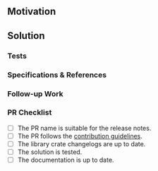 <!--
- Use this template to quickly write the PR description.
- Skip or delete items that don't fit.
-->

## Motivation

<!--
- Describe the goals of the PR.
- If it closes any issues, enumerate them here.
-->

## Solution

<!-- Describe the changes in the PR. -->

### Tests

<!--
- Describe how you tested the solution:
  - Describe any manual or automated tests.
  - If you could not test the solution, explain why.
-->

### Specifications & References

<!-- Provide any relevant references. -->

### Follow-up Work

<!--
- If there's anything missing from the solution, describe it here.
- List any follow-up issues or PRs.
- If this PR blocks or depends on other issues or PRs, enumerate them here.
-->

### PR Checklist

<!-- Check as many boxes as possible. -->

- [ ] The PR name is suitable for the release notes.
- [ ] The PR follows the [contribution guidelines](https://github.com/ZcashFoundation/zebra/blob/main/CONTRIBUTING.md).
- [ ] The library crate changelogs are up to date.
- [ ] The solution is tested.
- [ ] The documentation is up to date.

